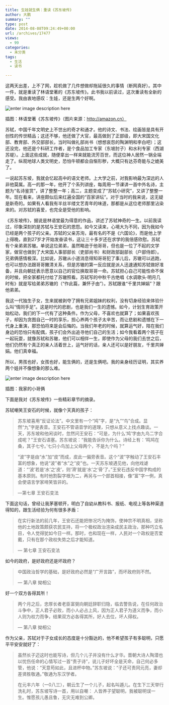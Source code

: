 ```yaml
---
title: 生娃就生俩：重读《苏东坡传》
author: 大鹏
summary: ""
type: post
date: 2014-08-08T09:24:49+00:00
url: /archives/17477
views:
  - 99
categories:
  - 未分类
tags:
  - 生活
  - 读书

---
```

这两天出差，上不了网，趁机做了几件想做却拖延很久的事情（断网真好）。其中一件，就是重读了林语堂著的《苏东坡传》。此书我以前读过，这次重读有全新的感受。我由衷地感叹：生娃，还是生两个好啊。

![enter image description here][1]

插图：林语堂著《苏东坡传》（图片来源：http://amazon.cn）

苏轼，中国千年文明史上不世出的奇才和通才。他的诗文、书法、绘画皆是具有开创性的传世精品；这还不够，他还做了大官，最高做到了正部级，即大宋国文化部、教育部、外交部部长，当时叫做礼部尚书（想想哀怨的陶渊明和李白吧）；这还没完，他还是个科研工作者，是个食品加工专家（东坡肘子）和水利专家（西湖苏堤）。上面这些成就，随便拿出一样来就能流芳百世，而这位神人居然一锅全端走了。纵观地球人类文明史，恐怕牛顿都会自惭形秽，大概只有达芬奇能与之媲美了。

一说起苏东坡，我就会忆起高中的语文老师。上大学之前，对我影响最为深远的人非他莫属。高一的那一年，他开了个系列讲座，每周用一节课讲一首中外名诗，主题为“名诗鉴赏”，讲了整整一年；高二，主题变成了“苏轼小研究”，又讲了整整一年。现在看来，讲座颇似后来红遍全国的“百家讲坛”。对于当时的我来说，这无疑是新奇的。如果有人看我有半丝半缕文艺青年的味道，那都是从这位老师那里沾染来的。对苏轼的喜爱，也完全是受他的影响。

《苏东坡传》，据说是林语堂最为得意的作品，讲述了苏轼神奇的一生。以前我读过，印象深刻的是苏轼与王安石的恩怨。如今又读来，心境大为不同，因为我如今已经是两个孩子的父亲。苏轼的父亲苏洵，最有名的不是《六国论》，而是他上学上得晚，直到27岁才开始发奋读书，这让三十多岁还在求学的我倍感欣慰。苏轼有个亲弟弟苏辙。单说这位弟弟，虽然略逊于他哥哥，但也是一位了不起的文学家，做官也做到了大宋国人事部部长（吏部尚书）和财政部副部长（户部侍郎）。兄弟俩感情极深。比如说，苏辙从小道消息得知哥哥犯了事儿后，苏辙可以逃跑，也可以想办法跟哥哥撇清关系，但是苏辙的第一反应就是派人迅速通知苏轼做好准备，并且向朝廷表示愿意以自己的官位换取哥哥一命。苏轼担心自己可能性命不保的时候，把全家都托付给了苏辙照看。苏轼写的中秋千古绝唱《水调歌头·明月几时有》就是写给弟弟苏辙的（“作此篇，兼怀子由”）。苏轼跟谁“千里共婵娟”？跟他弟弟。

我这一代独生子女，生来就被剥夺了拥有兄弟姐妹的权利，没有切身经验来体验什么叫“情同手足”。这是时代的悲剧，也是我们一生的遗憾。如今，计划生育政策开始松动，我们的下一代有了这种条件。作为父母，不喜欢也就算了；如果喜欢孩子，却因为贪图自己一时的享乐，担心养两个孩子太辛苦，而让悲剧和遗憾在下一代身上重演，那恐怕将来是会后悔的。当我们年老的时候，就算运气好，陪在我们身边的恐怕只有配偶，孩子们会外出追寻他们自己的生活；如今我看着两个孩子在一起玩耍，就像苏轼和苏辙，他们可以相伴一生，即使作为父母的我们去世之后，他们仍然有个真正的亲人活着世上，运气好的话，亲人还可以是好朋友，千里共婵娟。他们真幸福。

所以，男孩也好，女孩也好，能生俩的，还是生俩吧。我的亲身经历证明，其实养两个娃并不像想象的那么难。

![enter image description here][2]

插图：我家的小哥俩

下面是我对《苏东坡传》一些精彩章节的摘录。

苏轼嘲笑王安石的时候，就像个天真的孩子：

> 苏东坡喜用“反证论法”。中文里有一个“鸠”字，是“九”“鸟”合成。显然“九”字是表音。王安石不管语音学的道理，只想从意义上找点趣谈。一天，苏东坡和他闲谈时，忽然问王安石：“可是，为什么‘鸠’字由九鸟二字合成呢？”王安石语塞。苏东坡说：“我能告诉你为什么。诗经上有：‘鸣鸠在桑，其子七兮。’七只小鸟加上父母两个，不是九个吗？”
> 
> “波”字是由“水”加“皮”而成，皮此一偏旁表音。这个“波”字触动了王安石丰富的想象，他说“波”者“水”之“皮”也。一天苏东坡遇见他，向他戏谑道：“‘波’若是‘水’之‘皮’，则‘滑’就是‘水’之‘骨’了。”王安石违反中国字构成的基本原则。有时他割裂字根为二，再另与一个部首相接，像“富”字一例，真会使语言学家啼笑皆非的。
> 
> &#8212;第七章 王安石变法

下面这句话，曾经让我茅塞顿开，明白了自幼从教科书、报纸、电视上等各种渠道得知的，跟生活经验为何有很多矛盾：

> 在实行新法的前几年，王安石还能把惨况巧为掩饰，使神宗不明真相，坚称他的土地政策颇获农民支持，将一个极权政治渲染成民主政治，那种巧立名目，令人觉得犹如今日一样。那时，也和现在一样，人民对一个政权是否爱戴，只有在那个政权失势之后才能知道。
> 
> &#8212; 第七章 王安石变法

如今的政府，是好政府还是坏政府？

> 中国政治哲学的基础，是好政府必然是“广开言路”，而坏政府则不然。
> 
> &#8212; 第八章 拗相公

好一个双方各得其所！

> 两个月之后，忠厚长者老臣富弼向朝廷辞职归隐，临去警告说，在任何政治斗争中，正人君子必败，而小人必占上风，因为正人君子为道义而争，而小人则为权力而争，结果双方必各得其所，好人去位，坏人得权。
> 
> &#8212; 第八章 拗相公

作为父亲，苏轼对于子女成长的态度是十分豁达的，他不希望孩子有多聪明，只愿平平安安就好了：

> 虽然长子迈这时也能写诗，但几个儿子并没有什么才华。晋朝大诗人陶潜也以忧伤任命的心情写过一首“责子诗”，说儿子好坏全是天命，自己何必多管，他说：“天意苟如此，且进杯中物。”苏东坡说：“子还可责同元亮，妻却差贤胜敬通。”敬通为东汉学者。
> 
> 在元丰六年（一0八三），朝云生了一个儿子，起名叫遁儿。在生下三天举行洗礼时，苏东坡写诗一首，用以自嘲： 人皆养子望聪明，我被聪明误一生。惟愿孩儿愚且鲁，无灾无难到公卿。

 [1]: https://gwkpxq.bn1.livefilestore.com/y2pDRUnrBzxypGRKZzO9VQYwVBSTPqbg-qHFz6OdF9-jlboUCYOH4pacx9uKF0G2b8_oCWjR41QCzisCvV_-0XyuS_r9l690PJh92XFgK0DPfY/2014-08-08_gay_genius.jpg
 [2]: https://gwkpxq.bn1.livefilestore.com/y2payWvVYyJpUtpV3WEvi529zPpzCLb0XVBRdqX8Bw99rWkvmSWQ1-ThM8hv1OJTl3aSG3yKgtk16hWRq7dgs5FndqewvEIi66zgsfWUaefkL0/2014-04-13_douxuan3.jpg
